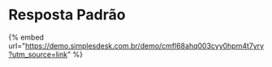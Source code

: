 # Resposta Padrão

{% embed url="https://demo.simplesdesk.com.br/demo/cmfl68ahq003cyy0hpm4t7yry?utm_source=link" %}
